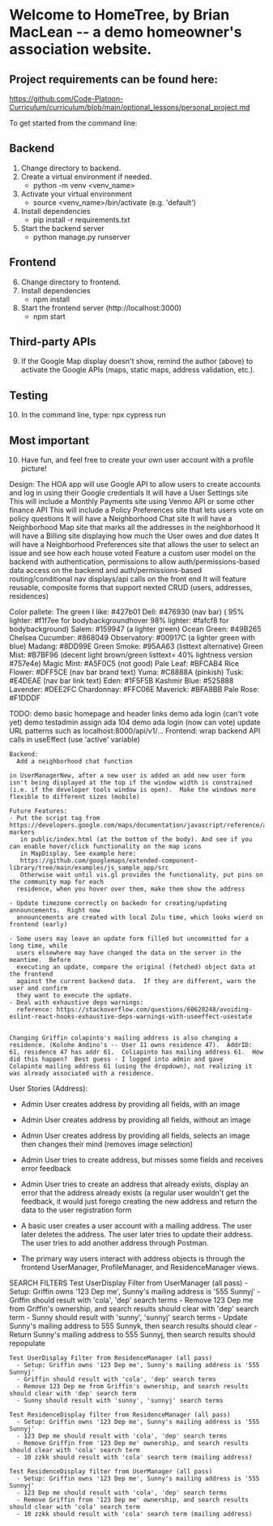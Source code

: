# Welcome to HomeTree, by Brian MacLean -- a demo homeowner's association website.
## Project requirements can be found here:
https://github.com/Code-Platoon-Curriculum/curriculum/blob/main/optional_lessons/personal_project.md

To get started from the command line:

## Backend
1. Change directory to backend.
2. Create a virtual environment if needed.
   * python -m venv <venv_name>
3. Activate your virtual environment
   * source <venv_name>/bin/activate (e.g. 'default')
4. Install dependencies
   * pip install -r requirements.txt
5. Start the backend server
   * python manage.py runserver

## Frontend
6. Change directory to frontend.
7. Install dependencies
   * npm install
8. Start the frontend server (http://localhost:3000)
   * npm start

## Third-party APIs
9. If the Google Map display doesn't show, remind the author (above) to activate the Google APIs (maps, static maps, address validation, etc.).

## Testing
10. In the command line, type:
npx cypress run

## Most important
10.  Have fun, and feel free to create your own user account with a profile picture!


Design:
The HOA app will use Google API to allow users to create accounts and log in using their Google credentials
It will have a User Settings site
    This will include a Monthly Payments site using Venmo API or some other finance API
    This will include a Policy Preferences site that lets users vote on policy questions
It will have a Neighborhood Chat site
It will have a Neighborhood Map site that marks all the addresses in the neighborhood
It will have a Billing site displaying how much the User owes and due dates
It will have a Neighborhood Preferences site that allows the user to select an issue and see how each house voted
Feature a custom user model on the backend with authentication, permissions to allow auth/permissions-based data
   access on the backend and auth/permissions-based routing/conditional nav displays/api calls on the front end
It will feature reusable, composite forms that support nexted CRUD (users, addresses, residences)

Color pallete:
The green I like: #427b01
Dell: #476930 (nav bar)  ( 95% lighter: #f1f7ee for bodybackgroundhover 98% lighter: #fafcf8 for bodybackground)
Salem: #159947 (a lighter green)
Ocean Green: #49B265
Chelsea Cucumber: #868049
Observatory: #00917C (a lighter green with blue)
Madang: #8DD99E
Green Smoke: #95AA63 (listtext alternative)
Green Mist: #B7BF96 (decent light brown/green listtext= 40% lightness version #757e4e)
Magic Mint: #A5F0C5 (not good)
Pale Leaf: #BFCAB4
Rice Flower: #DFF5CE (nav bar brand text)
Yuma: #C8888A (pinkish)
Tusk: #E4DEAE (nav bar link text)
Eden: #1F5F5B
Kashmir Blue: #525888
Lavender: #DEE2FC
Chardonnay: #FFC06E
Maverick: #BFA8BB
Pale Rose: #F1DDDF


TODO:
    demo basic homepage and header links
    demo ada login (can't vote yet)
    demo testadmin assign ada 104
    demo ada login (now can vote)
    update URL patterns such as localhost:8000/api/v1/...
    Frontend:
      wrap backend API calls in useEffect (use 'active' variable)
             
    Backend:
      Add a neighborhood chat function

    in UserManagerNew, after a new user is added an add new user form isn't being displayed at the top if the window width is constrained (i.e. if the developer tools window is open).  Make the windows more flexible to different sizes (mobile)

    Future Features:
    - Put the script tag from https://developers.google.com/maps/documentation/javascript/reference/advanced-markers
       in public/index.html (at the bottom of the body). And see if you can enable hover/click functionality on the map icons
       in MapDisplay. See example here:
       https://github.com/googlemaps/extended-component-library/tree/main/examples/js_sample_app/src
       Otherwise wait until vis.gl provides the functionality, put pins on the community map for each 
      residence, when you hover over them, make them show the address

    - Update timezone correctly on backedn for creating/updating announcements.  Right now
      announcements are created with local Zulu time, which looks wierd on frontend (early)

    - Some users may leave an update form filled but uncommitted for a long time, while
      users elsewhere may have changed the data on the server in the meantime.  Before
      executing an update, compare the original (fetched) object data at the frontend
      against the current backend data.  If they are different, warn the user and confirm
      they want to execute the update.
    - Deal with exhaustive deps warnings:
      reference: https://stackoverflow.com/questions/60620248/avoiding-eslint-react-hooks-exhaustive-deps-warnings-with-useeffect-usestate


    Changing Griffin colapinto's mailing address is also changing a residence. (Kolohe Andino's -- User 11 owns residence 47).  AddrID: 61, residence 47 has addr 61.  Coliapinto has mailing address 61.  How did this happen?  Best guess - I logged into admin and gave
    Colapinto mailing address 61 (using the dropdown), not realizing it was already associated with a residence.

User Stories (Address):
- Admin User creates address by providing all fields, with an image
- Admin User creates address by providing all fields, without an image
- Admin User creates address by providing all fields, selects an image then changes their mind (removes image selection)
- Admin User tries to create address, but misses some fields and receives error feedback
- Admin User tries to create an address that already exists, display an error that the address already exists (a regular user wouldn't get the feedback, it would just forego creating the new address and return the data to the user registration form
- A basic user creates a user account with a mailing address.  The user later deletes the address.
  The user later tries to update their address.  The user tries to add another address through Postman.

- The primary way users interact with address objects is through the frontend UserManager, ProfileManager, and ResidenceManager views.

SEARCH FILTERS
    Test UserDisplay Filter from UserManager (all pass)
      - Setup: Griffin owns '123 Dep me', Sunny's mailing address is '555 Sunnyj'
      - Griffin should result with 'cola', 'dep' search terms
      - Remove 123 Dep me from Griffin's ownership, and search results should clear with 'dep' search term
      - Sunny should result with 'sunny', 'sunnyj' search terms
      - Update Sunny's mailing address to 555 Sunnyk, then search results should clear
      - Return Sunny's mailing address to 555 Sunnyj, then search results should repopulate

    Test UserDisplay Filter from ResidenceManager (all pass)
      - Setup: Griffin owns '123 Dep me', Sunny's mailing address is '555 Sunnyj'
      - Griffin should result with 'cola', 'dep' search terms
      - Remove 123 Dep me from Griffin's ownership, and search results should clear with 'dep' search term
      - Sunny should result with 'sunny', 'sunnyj' search terms
    
    Test ResidenceDisplay filter from ResidenceManager (all pass)
      - Setup: Griffin owns '123 Dep me', Sunny's mailing address is '555 Sunnyj'
      - 123 Dep me should result with 'cola', 'dep' search terms
      - Remove Griffin from '123 Dep me' ownership, and search results should clear with 'cola' search term
      - 10 zzkk should result with 'cola' search term (mailing address)

    Test ResidenceDisplay filter from UserManager (all pass)
      - Setup: Griffin owns '123 Dep me', Sunny's mailing address is '555 Sunnyj'
      - 123 Dep me should result with 'cola', 'dep' search terms
      - Remove Griffin from '123 Dep me' ownership, and search results should clear with 'cola' search term
      - 10 zzkk should result with 'cola' search term (mailing address)


